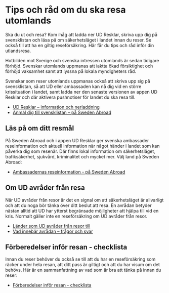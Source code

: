 # Tips och råd om du ska resa utomlands

Ska du ut och resa? Kom ihåg att ladda ner UD Resklar, skriva upp dig på svensklistan och läsa på om säkerhetsläget i landet innan du reser. Se också till att ha en giltig reseförsäkring. Här får du tips och råd inför din utlandsresa.


Hotbilden mot Sverige och svenska intressen utomlands är sedan tidigare förhöjd. Svenskar utomlands uppmanas att iaktta ökad försiktighet och förhöjd vaksamhet samt att lyssna på lokala myndigheters råd.

Svenskar som reser utomlands uppmanas också att skriva upp sig på svensklistan, så att UD eller ambassaden kan nå dig vid en större krissituation i landet, samt ladda ner den senaste versionen av appen UD Resklar och där aktivera pushnotiser för landet du ska resa till.

* [UD Resklar – information och nerladdning](/uds-reseinformation/ud-resklar/)
* [Anmäl dig till svensklistan – på Sweden Abroad](https://www.swedenabroad.se/sv/svensklistan/)

## Läs på om ditt resmål

På Sweden Abroad och i appen UD Resklar ger svenska ambassader reseinformation och aktuell information när något händer i landet som kan påverka dig som resenär. Där finns lokal information om säkerhetsläget, trafiksäkerhet, sjukvård, kriminalitet och mycket mer. Välj land på Sweden Abroad:

* [Ambassadernas reseinformation \- på Sweden Abroad](https://www.swedenabroad.se/sv/om-utlandet-f%C3%B6r-svenska-medborgare/reseinformation/)

## Om UD avråder från resa

När UD avråder från resor är det en signal om att säkerhetsläget är allvarligt och att du noga bör tänka över ditt beslut att resa. En avrådan betyder nästan alltid att UD har ytterst begränsade möjligheter att hjälpa till vid en kris. Normalt gäller inte en reseförsäkring om UD avråder från resor.

* [Länder som UD avråder från resor till](/ud-avrader/)
* [Vad innebär avrådan – frågor och svar](/uds-reseinformation/avradan---nar-ud-avrader-fran-resor/vad-innebar-avradan--fragor-och-svar/)

## Förberedelser inför resan \- checklista

Innan du reser behöver du också se till att du har en reseförsäkring som räcker under hela resan, att ditt pass är giltigt och att du har visum om det behövs. Här är en sammanfattning av vad som är bra att tänka på innan du reser:

* [Förberedelser inför resan \- checklista](/uds-reseinformation/forberedelser-infor-resan/)
